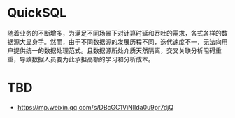 # QuickSQL

随着业务的不断增多，为满足不同场景下对计算时延和吞吐的需求，各式各样的数据源大显身手。然而，由于不同数据源的发展历程不同，迭代速度不一，无法向用户提供统一的数据处理范式。且数据源所处介质天然隔离，交叉关联分析阻碍重重，导致数据人员要为此承担高额的学习和分析成本。

# TBD

- https://mp.weixin.qq.com/s/DBcGC1ViNlIda0u9pr7djQ
